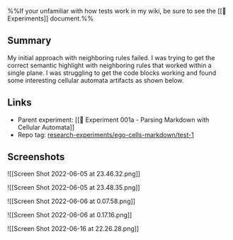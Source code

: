 %%If your unfamiliar with how tests work in my wiki, be sure to see the [[📝 Experiments]] document.%%

## Summary

My initial approach with neighboring rules failed. I was trying to get the correct semantic highlight with neighboring rules that worked within a single plane. I was struggling to get the code blocks working and found some interesting cellular automata artifacts as shown below.

## Links

* Parent experiment: [[🔬 Experiment 001a - Parsing Markdown with Cellular Automata]]
* Repo tag: [research-experiments/ego-cells-markdown/test-1](https://github.com/Fergarram/research-experiments/releases/tag/ego-cells-markdown%2Ftest-1)

## Screenshots

![[Screen Shot 2022-06-05 at 23.46.32.png]]

![[Screen Shot 2022-06-05 at 23.48.35.png]]

![[Screen Shot 2022-06-06 at 0.07.58.png]]

![[Screen Shot 2022-06-06 at 0.17.16.png]]

![[Screen Shot 2022-06-16 at 22.26.28.png]]